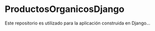# ProductosOrganicosDjango
Este repositorio es utilizado para la aplicación construida en Django...
